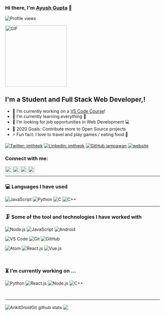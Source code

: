 ### Hi there, I'm [Ayush Gupta](https://ayush32.github.io/-Portfolio/) 👋
![Profile views](https://gpvc.arturio.dev/Ayush32)

<img alt="GIF" height= 200 src="https://user-images.githubusercontent.com/44522024/95550376-68e7f880-0a26-11eb-8284-3ae06236dba1.gif" />

## I'm a Student and Full Stack Web  Developer,!

- 🔭 I’m currently working on a [VS Code Course][website]!
- 🌱 I’m currently learning everything 🤣
- 👯 I’m looking for job opportunities in Web Development 💻
- 🥅 2020 Goals: Contribute more to Open Source projects
- ⚡ Fun fact: I love to travel and play games / eating food 🍟

[![Twitter: imthepk](https://img.shields.io/twitter/follow/AyushGu60343848?style=social)](https://twitter.com/AyushGu60343848)
[![Linkedin: imthepk](https://img.shields.io/badge/-Ayush-blue?style=flat-square&logo=Linkedin&logoColor=white&link=https://www.linkedin.com/in/ayush-gupta-68562b167/)](https://www.linkedin.com/in/ayush-gupta-68562b167/)
[![GitHub iampawan](https://img.shields.io/github/followers/Ayush32?style=social)](https://github.com/Ayush32)
[![website](https://img.shields.io/badge/Portfolio-Ayush-2648ff?style=flat-square&logo=google-chrome)](https://ayush32.github.io/-Portfolio/)

### Connect with me:

[<img align="left" alt="codeSTACKr | Twitter" width="22px" src="https://cdn.jsdelivr.net/npm/simple-icons@v3/icons/twitter.svg" />][twitter]
[<img align="left" alt="codeSTACKr | LinkedIn" width="22px" src="https://cdn.jsdelivr.net/npm/simple-icons@v3/icons/linkedin.svg" />][linkedin]
[<img align="left" alt="codeSTACKr | Instagram" width="22px" src="https://cdn.jsdelivr.net/npm/simple-icons@v3/icons/instagram.svg" />][instagram]
[<img align="left" alt="codeSTACKr | Instagram" width="22px" src="https://cdn.jsdelivr.net/npm/simple-icons@v3/icons/stackoverflow.svg" />][stackoverflow]

<br/>

---

### 💻 Languages I have used

![JavaScript](https://img.shields.io/badge/-JavaScript-333333?style=flat&logo=javascript)
![Python](https://img.shields.io/badge/-Python-333333?style=flat&logo=python)
![C](https://img.shields.io/badge/-C-333333?style=flat&logo=c)
![C++](https://img.shields.io/badge/-C++-333333?style=flat&logo=c%2B%2B)
<br />

---

### 🗜 Some of the tool and technologies I have worked with

![Node.js](https://img.shields.io/badge/-Node.js-333333?style=flat&logo=node.js&logoColor=339933)
![JavaScript](https://img.shields.io/badge/-JavaScript-333333?style=flat&logo=javascript)
![Android](http://img.shields.io/badge/-Android-333333?style=flat&logo=android)

![VS Code](https://img.shields.io/badge/visualstudiocode-badge-blue.svg?logo=visual-studio-code)
![Git](https://img.shields.io/badge/-Git-333333?style=flat&logo=git&logoColor=F05032)
![GitHub](https://img.shields.io/badge/-GitHub-333333?style=flat&logo=github&logoColor=FFFFFF)

![Atom](https://img.shields.io/badge/-Atom-333333?style=flat&logo=atom)
![React.js](https://img.shields.io/badge/-React.js-333333?style=flat&logo=react)
![Vue.js](https://img.shields.io/badge/-Vue.js-333333?style=flat&logo=Vue)

<br/>

### ⏳ I’m currently working on ...

![Python](https://img.shields.io/badge/-Python-333333?style=flat&logo=python)
![React.js](https://img.shields.io/badge/-React.js-333333?style=flat&logo=react)
![Node.js](http://img.shields.io/badge/-Node.js-333333?style=flat&logo=node.js&logoColor=339933)
![C++](https://img.shields.io/badge/-C++-333333?style=flat&logo=c%2B%2B)

<br/>

---


<img align="center" src="https://github-readme-stats.vercel.app/api?username=Ayush32&show_icons=true&theme=tokyonight&line_height=27" alt="AnkitDroidGit github stats" />

<img align="center" src="https://github-readme-stats.vercel.app/api/top-langs/?username=Ayush32&layout=compact&theme=tokyonight" />

[website]: https://ayush32.github.io/-Portfolio/
[twitter]: https://twitter.com/
[youtube]: https://youtube.com/
[instagram]: https://www.instagram.com/ayushgupta_._/
[linkedin]: https://www.linkedin.com/in/ayush-gupta-68562b167/
[stackoverflow]: https://stackoverflow.com/users/13707144/ayush-gupta

